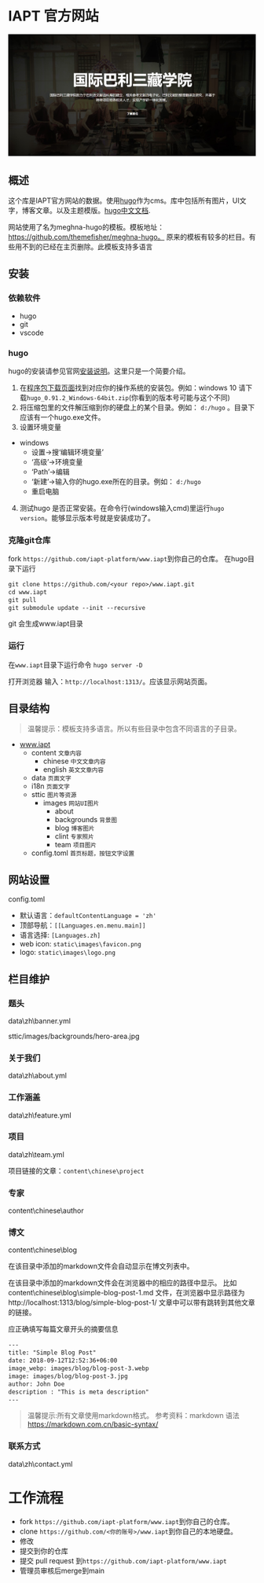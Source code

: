 # IAPT 官方网站

![homepage](static/images/readme/example.jpg)

## 概述

这个库是IAPT官方网站的数据。使用[hugo](https://gohugo.io/)作为cms。库中包括所有图片，UI文字，博客文章。以及主题模版。[hugo中文文档](https://www.gohugo.org/doc/).

网站使用了名为meghna-hugo的模板。模板地址：https://github.com/themefisher/meghna-hugo。
原来的模板有较多的栏目。有些用不到的已经在主页删除。此模板支持多语言

## 安装

### 依赖软件

- hugo
- git
- vscode

### hugo
hugo的安装请参见官网[安装说明](https://gohugo.io/getting-started/installing/)。这里只是一个简要介绍。

1. 在[程序包下载页面](https://github.com/gohugoio/hugo/releases)找到对应你的操作系统的安装包。例如：windows 10 请下载`hugo_0.91.2_Windows-64bit.zip`(你看到的版本号可能与这个不同)
2. 将压缩包里的文件解压缩到你的硬盘上的某个目录。例如： `d:/hugo` 。目录下应该有一个hugo.exe文件。
3. 设置环境变量
  - windows
    - 设置->搜‘编辑环境变量’
	- ‘高级’->环境变量
	- ‘Path’->编辑
	- ‘新建’->输入你的hugo.exe所在的目录。例如： `d:/hugo` 
	- 重启电脑
4. 测试hugo 是否正常安装。在命令行(windows输入cmd)里运行`hugo version`。能够显示版本号就是安装成功了。

### 克隆git仓库

fork `https://github.com/iapt-platform/www.iapt`到你自己的仓库。
在hugo目录下运行
```
git clone https://github.com/<your repo>/www.iapt.git
cd www.iapt
git pull
git submodule update --init --recursive
```
git 会生成www.iapt目录

### 运行

在`www.iapt`目录下运行命令 `hugo server -D`

打开浏览器 输入：`http://localhost:1313/`。应该显示网站页面。

## 目录结构

> 温馨提示：模板支持多语言。所以有些目录中包含不同语言的子目录。

- www.iapt
	- content `文章内容`
		- chinese `中文文章内容`
		- english `英文文章内容`
	- data `页面文字`
	- i18n `页面文字`
	- sttic `图片等资源`
		- images `网站UI图片`
			- about 
			- backgrounds `背景图`
			- blog `博客图片`
			- clint `专家照片`
			- team `项目图片`
	- config.toml `首页标题，按钮文字设置`

## 网站设置

config.toml

- 默认语言：`defaultContentLanguage = 'zh'`
- 顶部导航：`[[Languages.en.menu.main]]`
- 语言选择: `[Languages.zh]`
- web icon: `static\images\favicon.png`
- logo: `static\images\logo.png`

## 栏目维护

### 题头

data\zh\banner.yml

sttic/images/backgrounds/hero-area.jpg

### 关于我们

data\zh\about.yml

### 工作涵盖

data\zh\feature.yml

### 项目

data\zh\team.yml

项目链接的文章：`content\chinese\project`

### 专家

content\chinese\author

### 博文

content\chinese\blog

在该目录中添加的markdown文件会自动显示在博文列表中。

在该目录中添加的markdown文件会在浏览器中的相应的路径中显示。
比如 content\chinese\blog\simple-blog-post-1.md 文件，在浏览器中显示路径为 http://localhost:1313/blog/simple-blog-post-1/
文章中可以带有跳转到其他文章的链接。

应正确填写每篇文章开头的摘要信息 

```
---
title: "Simple Blog Post"
date: 2018-09-12T12:52:36+06:00
image_webp: images/blog/blog-post-3.webp
image: images/blog/blog-post-3.jpg
author: John Doe
description : "This is meta description"
---
```

>温馨提示:所有文章使用markdown格式。
>参考资料：markdown 语法 https://markdown.com.cn/basic-syntax/

### 联系方式

data\zh\contact.yml

# 工作流程

- fork `https://github.com/iapt-platform/www.iapt`到你自己的仓库。
- clone `https://github.com/<你的账号>/www.iapt`到你自己的本地硬盘。
- 修改
- 提交到你的仓库
- 提交 pull request 到`https://github.com/iapt-platform/www.iapt`
- 管理员审核后merge到main